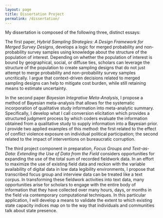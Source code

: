 ```yaml
---
layout: page
title: Dissertation Project
permalink: /dissertation/
---
```


My dissertation is composed of the following three, distinct essays: 

The first paper, <em>Hybrid Sampling Strategies: A Design Framework for Merged Survey Designs</em>, develops a logic for merged probability and non-probability survey samples using knowledge about the structure of the population of interest. Depending on whether the population of interest is bound by geographical, social, or diffuse ties, scholars can leverage the structure of the population to create sampling designs that do not just attempt to merge probability and non-probability survey samples uncritically. I argue that context-driven decisions related to merged sampling designs can help to mitigate cost burden, while still retaining means to estimate uncertainty. 

In the second paper <em>Bayesian Integrative Meta-Analysis</em>, I propose a method of Bayesian meta-analysis that allows for the systematic incorporation of qualitative study information into meta-analytic summary. Specifically, I develop what I call conversion elicitation which provides a structured judgment process by which coders evaluate the information obtained from a qualitative study to supply information into a Bayesian prior. I provide two applied examples of this method: the first related to the effect of conflict violence exposure on individual political participation; the second related to the impact of interventions on bureaucratic corruption. 

The third project component in preparation, <em>Focus Groups and Text-as-Data: Extending the Use of Data from the Field</em> considers opportunities for expanding the use of the total sum of recorded fieldwork data. In an effort to maximize the use of existing field data  and reckon with the variable availability of digital data in low data legibility environments, I propose that transcribed focus group and interview data can be treated like a text corpus. In transforming these fieldwork activities into text data, many opportunities arise for scholars to engage with the entire body of information that they have collected over many hours, days, or months in the field via contemporary computational techniques. In this particular application, I will develop a means to validate the extent to which existing state capacity indices map on to the way that individuals and communities talk about state presence. 